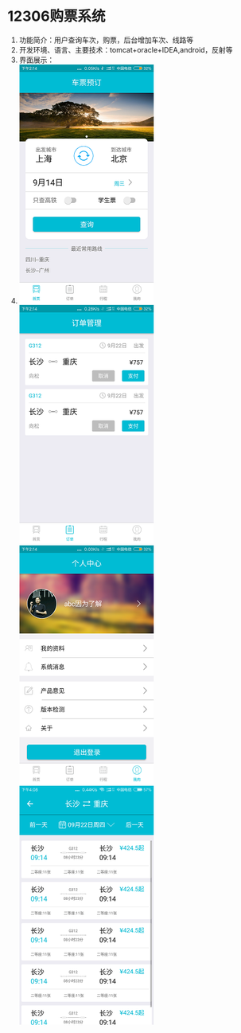 # 12306购票系统
1. 功能简介：用户查询车次，购票，后台增加车次、线路等
2. 开发环境、语言、主要技术：tomcat+oracle+IDEA,android，反射等
3. 界面展示：
4. ![](/images/11.png)![](/images/12.png)![](/images/13.png)![](/images/14.png)
